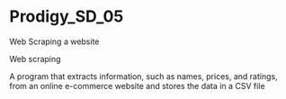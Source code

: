 # Prodigy_SD_05
 Web Scraping a website

Web scraping

A program that extracts information, such as names, prices, and ratings, from an online e-commerce website and stores the data in a CSV file